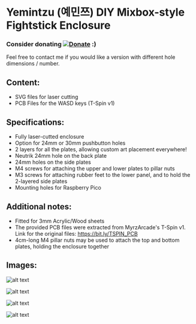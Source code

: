 # Yemintzu (예민쯔) DIY Mixbox-style Fightstick Enclosure


### Consider donating [![Donate](https://img.shields.io/badge/Donate-PayPal-green.svg)](https://www.paypal.com/donate/?hosted_button_id=KNTG3GUQS668Q) :) 

Feel free to contact me if you would like a version with different hole dimensions / number.

## Content: 
  - SVG files for laser cutting
  - PCB Files for the WASD keys (T-Spin v1)

## Specifications:
  - Fully laser-cutted enclosure
  - Option for 24mm or 30mm pushbutton holes
  - 2 layers for all the plates, allowing custom art placement everywhere!
  - Neutrik 24mm hole on the back plate
  - 24mm holes on the side plates
  - M4 screws for attaching the upper and lower plates to pillar nuts
  - M3 screws for attaching rubber feet to the lower panel, and to hold the 2-layered side plates
  - Mounting holes for Raspberry Pico

## Additional notes:
  - Fitted for 3mm Acrylic/Wood sheets
  - The provided PCB files were extracted from MyrzArcade's T-Spin v1. Link for the original files: https://bit.ly/TSPIN_PCB
  - 4cm-long M4 pillar nuts may be used to attach the top and bottom plates, holding the enclosure together  

## Images:

![alt text](https://i.postimg.cc/ryRpvZps/IMG-20231221-144235.jpg)

![alt text](https://i.postimg.cc/Hkds8p98/IMG-20231221-144719.jpg)

![alt text](https://i.ibb.co/YTBVpht/1.jpg)

![alt text](https://i.ibb.co/CmptQjF/2.jpg)


